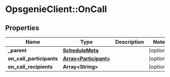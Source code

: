 # OpsgenieClient::OnCall

## Properties
Name | Type | Description | Notes
------------ | ------------- | ------------- | -------------
**_parent** | [**ScheduleMeta**](ScheduleMeta.md) |  | [optional] 
**on_call_participants** | [**Array&lt;Participant&gt;**](Participant.md) |  | [optional] 
**on_call_recipients** | **Array&lt;String&gt;** |  | [optional] 



